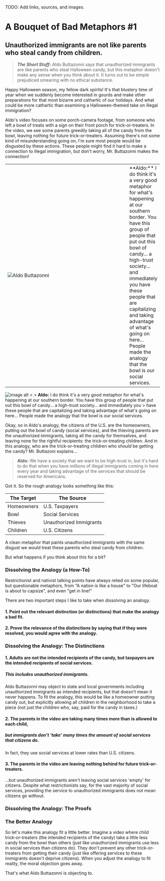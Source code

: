TODO: Add links, sources, and images.

# A Bouquet of Bad Metaphors #1
## Unauthorized immigrants are not like parents who steal candy from children.

>**_The Short Stuff:_** Aldo Buttazonni says that unauthorized immigrants are like parents who steal Halloween candy, but this metaphor doesn't make any sense when you think about it. It turns out to be simple prejudiced smearing
> with no ethical substance.

Happy Halloween season, my fellow dark spirits! It's that blustery time of year when we suddenly become interested in gourds and make other preparations for that most bizarre and cathartic of our holidays.
And what could be more cathartic than examining a Halloween-themed take on illegal immigration? 


Aldo's video focuses on some porch-camera footage, from someone who left a bowl of treats with a sign on their front porch for trick-or-treaters. In the video, we see some parents greedily taking all of the candy from
the bowl, leaving nothing for future trick-or-treaters. Assuming there's not some kind of misunderstanding going on, I'm sure most people would be disgusted by these actions. 
These people might find it hard to 
make a connection to illegal immigration, but don't worry, Mr. Buttazonni makes the connection!

<table>
  <tr>
    <td style="width: 600px;"> <img src="https://github.com/fiverbeyond/skills-github-pages/blob/main/_data/_headshots/AldoButtazonni.png" alt="Aldo Buttazonni">
    </td>
    <td>
       **Aldo:** I do think it's a very good metaphor for what's happening at our southern border. You have this group of people that put out this bowl of candy... a high-trust society... and immediately you
      have these people that are capitalizing and taking advantage of what's going on here... People made the analogy that the bowl is our social services. 
    </td>
  </tr>
</table>

![image alt <](https://github.com/fiverbeyond/skills-github-pages/blob/main/_data/_headshots/AldoButtazonni.png) > **Aldo:** I do think it's a very good metaphor for what's happening at our southern border. You have this group of people that put out this bowl of candy... a high-trust society... and immediately you > have these people that are capitalizing and taking advantage of what's going on here... People made the analogy that the bowl is our social services. 

Okay, so in Aldo's analogy, the citizens of the U.S. are the homeowners, putting out the bowl of candy (social services), and the thieving parents are the unauthorized immigrants, taking all the candy for
themselves, and leaving none for the rightful recipients: the trick-or-treating children. And in this analogy, who are the trick-or-treating children who *should* be getting the candy? 
Mr. Buttazoni explains...

> **Aldo:** We have a society that we want to be high-trust in, but it's hard to do that when you have millions of illegal immigrants coming in here every year
> and taking advantage of the services that should be reserved for Americans.

Got it. So the rough analogy looks something like this:

  | The Target  | The Source  |
  | ----------- | ----------- |
  | Homeowners  | U.S. Taxpayers|
  | Bowl   | Social Services        |
  | Thieves | Unauthorized Immigrants |
  | Children | U.S. Citizens |

A clean metaphor that paints unauthorized immigrants with the same disgust we would treat these parents who steal candy from children. 

But what happens if you think about this for a bit?

### Dissolving the Analogy (a How-To)

Restrictionist and nativist talking points have always relied on some popular, but questionable metaphors, from "A nation is like a house" to "Our lifeboat is about to capsize", and even "get in line!"

There are two important steps I like to take when dissolving an analogy.
#### 1. Point out the relevant distinction (or distinctions) that make the analogy a bad fit.
#### 2. Prove the relevance of the distinctions by saying that if they were resolved, you would agree with the analogy.

### Dissolving the Analogy: The Distinctions

#### 1. Adults are not the intended recipients of the candy, but taxpayers are the intended recipients of social services.
##### This includes unauthorized immigrants.

Aldo Buttazonni may object to state and local governments including unauthorized immigrants
as intended recipients, but that doesn't mean it never happens. To fit the analogy, this would be like a homeowner
putting candy out, but explicitly allowing all children in the neighborhood to take a piece (not just the children who, say, paid
for the candy in taxes.)

#### 2. The parents in the video are taking many times more than is allowed to each child,
##### but immigrants don't 'take' many times the amount of social services that citizens do.

In fact, they use social services at lower rates than U.S. citizens.

#### 3. The parents in the video are leaving nothing behind for future trick-or-treaters.

...but unauthorized immigrants aren't leaving social services 'empty' for citizens. Despite what restrictionists say,
for the vast majority of social services, providing the service to unauthorized immigrants does not mean citizens go without.





### Dissolving the Analogy: The Proofs

### The Better Analogy

So let's make this analogy fit a little better. Imagine a video where child trick-or-treaters (the intended recipients of the candy) 
take a little less candy from the bowl than others (just like unauthorized immigrants use less in social services than citizens do).
They don't prevent any other trick-or-treaters from getting their candy (just like offering services to these immigrants
doesn't deprive citizens). When you adjust the analogy to fit reality, the moral objection goes away.

That's what Aldo Buttazonni is objecting to.
